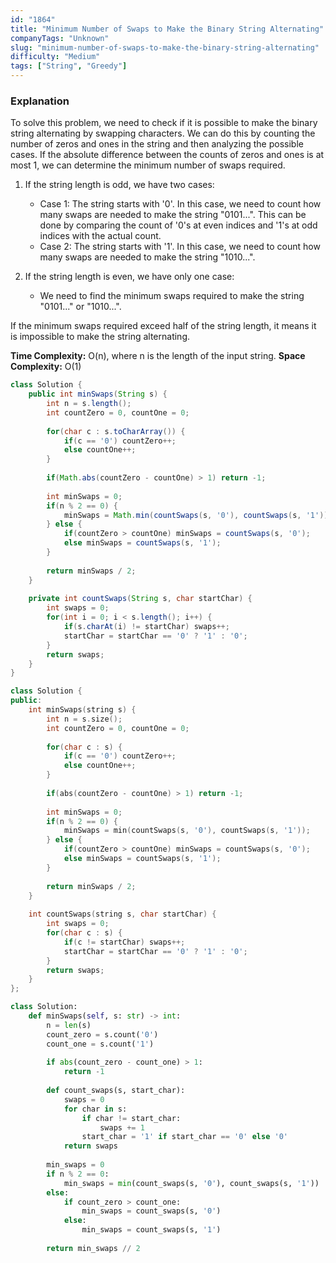 ```yaml
---
id: "1864"
title: "Minimum Number of Swaps to Make the Binary String Alternating"
companyTags: "Unknown"
slug: "minimum-number-of-swaps-to-make-the-binary-string-alternating"
difficulty: "Medium"
tags: ["String", "Greedy"]
---
```


### Explanation
To solve this problem, we need to check if it is possible to make the binary string alternating by swapping characters. We can do this by counting the number of zeros and ones in the string and then analyzing the possible cases. If the absolute difference between the counts of zeros and ones is at most 1, we can determine the minimum number of swaps required.

1. If the string length is odd, we have two cases:
   - Case 1: The string starts with '0'. In this case, we need to count how many swaps are needed to make the string "0101...". This can be done by comparing the count of '0's at even indices and '1's at odd indices with the actual count.
   - Case 2: The string starts with '1'. In this case, we need to count how many swaps are needed to make the string "1010...".

2. If the string length is even, we have only one case:
   - We need to find the minimum swaps required to make the string "0101..." or "1010...".

If the minimum swaps required exceed half of the string length, it means it is impossible to make the string alternating.

**Time Complexity:** O(n), where n is the length of the input string.
**Space Complexity:** O(1)
```java
class Solution {
    public int minSwaps(String s) {
        int n = s.length();
        int countZero = 0, countOne = 0;
        
        for(char c : s.toCharArray()) {
            if(c == '0') countZero++;
            else countOne++;
        }
        
        if(Math.abs(countZero - countOne) > 1) return -1;
        
        int minSwaps = 0;
        if(n % 2 == 0) {
            minSwaps = Math.min(countSwaps(s, '0'), countSwaps(s, '1'));
        } else {
            if(countZero > countOne) minSwaps = countSwaps(s, '0');
            else minSwaps = countSwaps(s, '1');
        }
        
        return minSwaps / 2;
    }
    
    private int countSwaps(String s, char startChar) {
        int swaps = 0;
        for(int i = 0; i < s.length(); i++) {
            if(s.charAt(i) != startChar) swaps++;
            startChar = startChar == '0' ? '1' : '0';
        }
        return swaps;
    }
}
```

```cpp
class Solution {
public:
    int minSwaps(string s) {
        int n = s.size();
        int countZero = 0, countOne = 0;
        
        for(char c : s) {
            if(c == '0') countZero++;
            else countOne++;
        }
        
        if(abs(countZero - countOne) > 1) return -1;
        
        int minSwaps = 0;
        if(n % 2 == 0) {
            minSwaps = min(countSwaps(s, '0'), countSwaps(s, '1'));
        } else {
            if(countZero > countOne) minSwaps = countSwaps(s, '0');
            else minSwaps = countSwaps(s, '1');
        }
        
        return minSwaps / 2;
    }
    
    int countSwaps(string s, char startChar) {
        int swaps = 0;
        for(char c : s) {
            if(c != startChar) swaps++;
            startChar = startChar == '0' ? '1' : '0';
        }
        return swaps;
    }
};
```

```python
class Solution:
    def minSwaps(self, s: str) -> int:
        n = len(s)
        count_zero = s.count('0')
        count_one = s.count('1')
        
        if abs(count_zero - count_one) > 1:
            return -1
        
        def count_swaps(s, start_char):
            swaps = 0
            for char in s:
                if char != start_char:
                    swaps += 1
                start_char = '1' if start_char == '0' else '0'
            return swaps
        
        min_swaps = 0
        if n % 2 == 0:
            min_swaps = min(count_swaps(s, '0'), count_swaps(s, '1'))
        else:
            if count_zero > count_one:
                min_swaps = count_swaps(s, '0')
            else:
                min_swaps = count_swaps(s, '1')
        
        return min_swaps // 2
```